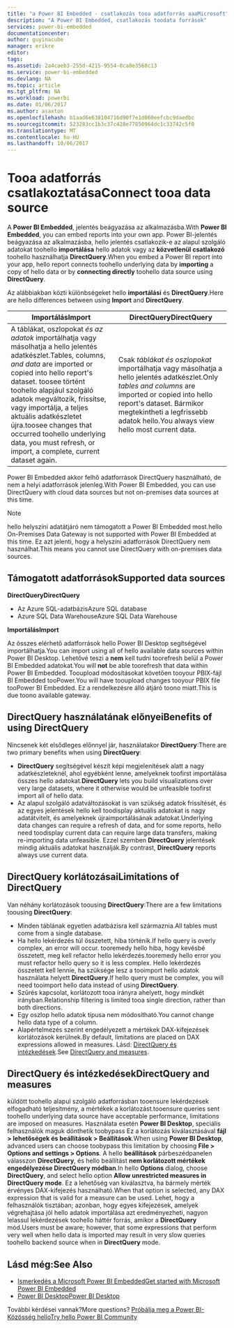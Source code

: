 ```yaml
---
title: "a Power BI Embedded - csatlakozás tooa adatforrás aaaMicrosoft"
description: "A Power BI Embedded, csatlakozás toodata források"
services: power-bi-embedded
documentationcenter: 
author: guyinacube
manager: erikre
editor: 
tags: 
ms.assetid: 2a4caeb3-255d-4215-9554-0ca8e3568c13
ms.service: power-bi-embedded
ms.devlang: NA
ms.topic: article
ms.tgt_pltfrm: NA
ms.workload: powerbi
ms.date: 01/06/2017
ms.author: asaxton
ms.openlocfilehash: b1aad6e638104716d90f7e1d060eefcbc9daedbc
ms.sourcegitcommit: 523283cc1b3c37c428e77850964dc1c33742c5f0
ms.translationtype: MT
ms.contentlocale: hu-HU
ms.lasthandoff: 10/06/2017
---
```

# <a name="connect-tooa-data-source"></a><span data-ttu-id="fb754-103">Tooa adatforrás csatlakoztatása</span><span class="sxs-lookup"><span data-stu-id="fb754-103">Connect tooa data source</span></span>
<span data-ttu-id="fb754-104">A **Power BI Embedded**, jelentés beágyazása az alkalmazásba.</span><span class="sxs-lookup"><span data-stu-id="fb754-104">With **Power BI Embedded**, you can embed reports into your own app.</span></span> <span data-ttu-id="fb754-105">Power BI-jelentés beágyazása az alkalmazásba, hello jelentés csatlakozik-e az alapul szolgáló adatokat toohello **importálása** hello adatok vagy az **közvetlenül csatlakozó** toohello használhatja  **DirectQuery**.</span><span class="sxs-lookup"><span data-stu-id="fb754-105">When you embed a Power BI report into your app, hello report connects toohello underlying data by **importing** a copy of hello data or by **connecting directly** toohello data source using **DirectQuery**.</span></span>

<span data-ttu-id="fb754-106">Az alábbiakban közti különbségeket hello **importálási** és **DirectQuery**.</span><span class="sxs-lookup"><span data-stu-id="fb754-106">Here are hello differences between using **Import** and **DirectQuery**.</span></span>

| <span data-ttu-id="fb754-107">Importálás</span><span class="sxs-lookup"><span data-stu-id="fb754-107">Import</span></span> | <span data-ttu-id="fb754-108">DirectQuery</span><span class="sxs-lookup"><span data-stu-id="fb754-108">DirectQuery</span></span> |
| --- | --- |
| <span data-ttu-id="fb754-109">A táblákat, oszlopokat *és az adatok* importálhatja vagy másolhatja a hello jelentés adatkészlet.</span><span class="sxs-lookup"><span data-stu-id="fb754-109">Tables, columns, *and data* are imported or copied into hello report's dataset.</span></span> <span data-ttu-id="fb754-110">toosee történt toohello alapjául szolgáló adatok megváltozik, frissítse, vagy importálja, a teljes aktuális adatkészletet újra.</span><span class="sxs-lookup"><span data-stu-id="fb754-110">toosee changes that occurred toohello underlying data, you must refresh, or import, a complete, current dataset again.</span></span> |<span data-ttu-id="fb754-111">Csak *táblákat és oszlopokat* importálhatja vagy másolhatja a hello jelentés adatkészlet.</span><span class="sxs-lookup"><span data-stu-id="fb754-111">Only *tables and columns* are imported or copied into hello report's dataset.</span></span> <span data-ttu-id="fb754-112">Bármikor megtekintheti a legfrissebb adatok hello.</span><span class="sxs-lookup"><span data-stu-id="fb754-112">You always view hello most current data.</span></span> |

<span data-ttu-id="fb754-113">Power BI Embedded akkor felhő adatforrások DirectQuery használható, de nem a helyi adatforrások jelenleg.</span><span class="sxs-lookup"><span data-stu-id="fb754-113">With Power BI Embedded, you can use DirectQuery with cloud data sources but not on-premises data sources at this time.</span></span>

> [!NOTE]
> <span data-ttu-id="fb754-114">hello helyszíni adatátjáró nem támogatott a Power BI Embedded most.</span><span class="sxs-lookup"><span data-stu-id="fb754-114">hello On-Premises Data Gateway is not supported with Power BI Embedded at this time.</span></span> <span data-ttu-id="fb754-115">Ez azt jelenti, hogy a helyszíni adatforrások DirectQuery nem használhat.</span><span class="sxs-lookup"><span data-stu-id="fb754-115">This means you cannot use DirectQuery with on-premises data sources.</span></span>

## <a name="supported-data-sources"></a><span data-ttu-id="fb754-116">Támogatott adatforrások</span><span class="sxs-lookup"><span data-stu-id="fb754-116">Supported data sources</span></span>

<span data-ttu-id="fb754-117">**DirectQuery**</span><span class="sxs-lookup"><span data-stu-id="fb754-117">**DirectQuery**</span></span>
* <span data-ttu-id="fb754-118">Az Azure SQL-adatbázis</span><span class="sxs-lookup"><span data-stu-id="fb754-118">Azure SQL database</span></span>
* <span data-ttu-id="fb754-119">Azure SQL Data Warehouse</span><span class="sxs-lookup"><span data-stu-id="fb754-119">Azure SQL Data Warehouse</span></span>

<span data-ttu-id="fb754-120">**Importálás**</span><span class="sxs-lookup"><span data-stu-id="fb754-120">**Import**</span></span>

<span data-ttu-id="fb754-121">Az összes elérhető adatforrások hello Power BI Desktop segítségével importálhatja.</span><span class="sxs-lookup"><span data-stu-id="fb754-121">You can import using all of hello available data sources within Power BI Desktop.</span></span> <span data-ttu-id="fb754-122">Lehetővé teszi a **nem** kell tudni toorefresh belül a Power BI Embedded adatokat.</span><span class="sxs-lookup"><span data-stu-id="fb754-122">You will **not** be able toorefresh that data within Power BI Embedded.</span></span> <span data-ttu-id="fb754-123">Tooupload módosításokat követően tooyour PBIX-fájl BI Embedded tooPower.</span><span class="sxs-lookup"><span data-stu-id="fb754-123">You will have tooupload changes tooyour PBIX file tooPower BI Embedded.</span></span> <span data-ttu-id="fb754-124">Ez a rendelkezésre álló átjáró toono miatt.</span><span class="sxs-lookup"><span data-stu-id="fb754-124">This is due toono available gateway.</span></span> 

## <a name="benefits-of-using-directquery"></a><span data-ttu-id="fb754-125">DirectQuery használatának előnyei</span><span class="sxs-lookup"><span data-stu-id="fb754-125">Benefits of using DirectQuery</span></span>
<span data-ttu-id="fb754-126">Nincsenek két elsődleges előnnyel jár, használatakor **DirectQuery**:</span><span class="sxs-lookup"><span data-stu-id="fb754-126">There are two primary benefits when using **DirectQuery**:</span></span>

* <span data-ttu-id="fb754-127">**DirectQuery** segítségével készít képi megjelenítések alatt a nagy adatkészleteknél, ahol egyébként lenne, amelyeknek toofirst importálása összes hello adatokat.</span><span class="sxs-lookup"><span data-stu-id="fb754-127">**DirectQuery** lets you build visualizations over very large datasets, where it otherwise would be unfeasible toofirst import all of hello data.</span></span>
* <span data-ttu-id="fb754-128">Az alapul szolgáló adatváltozásokat is van szükség adatok frissítését, és az egyes jelentések hello kell toodisplay aktuális adatokat is nagy adatátvitelt, és amelyeknek újraimportálásának adatokat.</span><span class="sxs-lookup"><span data-stu-id="fb754-128">Underlying data changes can require a refresh of data, and for some reports, hello need toodisplay current data can require large data transfers, making re-importing data unfeasible.</span></span> <span data-ttu-id="fb754-129">Ezzel szemben **DirectQuery** jelentések mindig aktuális adatokat használják.</span><span class="sxs-lookup"><span data-stu-id="fb754-129">By contrast, **DirectQuery** reports always use current data.</span></span>

## <a name="limitations-of-directquery"></a><span data-ttu-id="fb754-130">DirectQuery korlátozásai</span><span class="sxs-lookup"><span data-stu-id="fb754-130">Limitations of DirectQuery</span></span>
   <span data-ttu-id="fb754-131">Van néhány korlátozások toousing **DirectQuery**:</span><span class="sxs-lookup"><span data-stu-id="fb754-131">There are a few limitations toousing **DirectQuery**:</span></span>

* <span data-ttu-id="fb754-132">Minden táblának egyetlen adatbázisra kell származnia.</span><span class="sxs-lookup"><span data-stu-id="fb754-132">All tables must come from a single database.</span></span>
* <span data-ttu-id="fb754-133">Ha hello lekérdezés túl összetett, hiba történik.</span><span class="sxs-lookup"><span data-stu-id="fb754-133">If hello query is overly complex, an error will occur.</span></span> <span data-ttu-id="fb754-134">tooremedy hello hiba, hogy kevésbé összetett, meg kell refactor hello lekérdezés.</span><span class="sxs-lookup"><span data-stu-id="fb754-134">tooremedy hello error you must refactor hello query so it is less complex.</span></span> <span data-ttu-id="fb754-135">Hello lekérdezés összetett kell lennie, ha szüksége lesz a tooimport hello adatok használata helyett **DirectQuery**.</span><span class="sxs-lookup"><span data-stu-id="fb754-135">If hello query must be complex, you will need tooimport hello data instead of using **DirectQuery**.</span></span>
* <span data-ttu-id="fb754-136">Szűrés kapcsolat, korlátozott tooa irányra ahelyett, hogy mindkét irányban.</span><span class="sxs-lookup"><span data-stu-id="fb754-136">Relationship filtering is limited tooa single direction, rather than both directions.</span></span>
* <span data-ttu-id="fb754-137">Egy oszlop hello adatok típusa nem módosítható.</span><span class="sxs-lookup"><span data-stu-id="fb754-137">You cannot change hello data type of a column.</span></span>
* <span data-ttu-id="fb754-138">Alapértelmezés szerint engedélyezett a mértékek DAX-kifejezések korlátozások kerülnek.</span><span class="sxs-lookup"><span data-stu-id="fb754-138">By default, limitations are placed on DAX expressions allowed in measures.</span></span> <span data-ttu-id="fb754-139">Lásd: [DirectQuery és intézkedések](#measures).</span><span class="sxs-lookup"><span data-stu-id="fb754-139">See [DirectQuery and measures](#measures).</span></span>

<a name="measures"/>

## <a name="directquery-and-measures"></a><span data-ttu-id="fb754-140">DirectQuery és intézkedések</span><span class="sxs-lookup"><span data-stu-id="fb754-140">DirectQuery and measures</span></span>
<span data-ttu-id="fb754-141">küldött toohello alapul szolgáló adatforrásban tooensure lekérdezések elfogadható teljesítmény, a mértékek a korlátozást.</span><span class="sxs-lookup"><span data-stu-id="fb754-141">tooensure queries sent toohello underlying data source have acceptable performance, limitations are imposed on measures.</span></span> <span data-ttu-id="fb754-142">Használata esetén **Power BI Desktop**, speciális felhasználók maguk dönthetik toobypass Ez a korlátozás kiválasztásával **fájl > lehetőségek és beállítások > Beállítások**.</span><span class="sxs-lookup"><span data-stu-id="fb754-142">When using **Power BI Desktop**, advanced users can choose toobypass this limitation by choosing **File > Options and settings > Options**.</span></span> <span data-ttu-id="fb754-143">A hello **beállítások** párbeszédpanelen válasszon **DirectQuery**, és hello beállítást **nem korlátozott mértékek engedélyezése DirectQuery módban**.</span><span class="sxs-lookup"><span data-stu-id="fb754-143">In hello **Options** dialog, choose **DirectQuery**, and select hello option **Allow unrestricted measures in DirectQuery mode**.</span></span> <span data-ttu-id="fb754-144">Ez a lehetőség van kiválasztva, ha bármely mérték érvényes DAX-kifejezés használható.</span><span class="sxs-lookup"><span data-stu-id="fb754-144">When that option is selected, any DAX expression that is valid for a measure can be used.</span></span> <span data-ttu-id="fb754-145">Lehet, hogy a felhasználók tisztában; azonban, hogy egyes kifejezések, amelyek végrehajtása jól hello adatok importálása azt eredményezheti, nagyon lelassul lekérdezések toohello háttér forrás, amikor a **DirectQuery** mód.</span><span class="sxs-lookup"><span data-stu-id="fb754-145">Users must be aware; however, that some expressions that perform very well when hello data is imported may result in very slow queries toohello backend source when in **DirectQuery** mode.</span></span> 

## <a name="see-also"></a><span data-ttu-id="fb754-146">Lásd még:</span><span class="sxs-lookup"><span data-stu-id="fb754-146">See Also</span></span>
* [<span data-ttu-id="fb754-147">Ismerkedés a Microsoft Power BI Embedded</span><span class="sxs-lookup"><span data-stu-id="fb754-147">Get started with Microsoft Power BI Embedded</span></span>](power-bi-embedded-get-started.md)
* [<span data-ttu-id="fb754-148">Power BI Desktop</span><span class="sxs-lookup"><span data-stu-id="fb754-148">Power BI Desktop</span></span>](https://powerbi.microsoft.com/documentation/powerbi-desktop-get-the-desktop/)

<span data-ttu-id="fb754-149">További kérdései vannak?</span><span class="sxs-lookup"><span data-stu-id="fb754-149">More questions?</span></span> [<span data-ttu-id="fb754-150">Próbálja meg a Power BI-Közösség hello</span><span class="sxs-lookup"><span data-stu-id="fb754-150">Try hello Power BI Community</span></span>](http://community.powerbi.com/)

